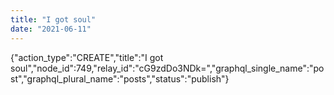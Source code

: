```yaml
---
title: "I got soul"
date: "2021-06-11"
---
```


{"action\_type":"CREATE","title":"I got soul","node\_id":749,"relay\_id":"cG9zdDo3NDk=","graphql\_single\_name":"post","graphql\_plural\_name":"posts","status":"publish"}
